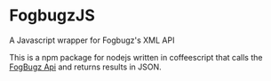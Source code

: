 FogbugzJS
=========

A Javascript wrapper for Fogbugz's XML API


This is a npm package for nodejs written in coffeescript that calls the [FogBugz Api]("http://help.fogcreek.com/8202/xml-api")
and returns results in JSON.
